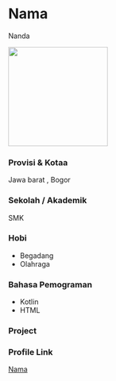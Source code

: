 # Nama
Nanda

<img src="https://img2.pngdownload.id/20180623/iqh/kisspng-computer-icons-avatar-social-media-blog-font-aweso-avatar-icon-5b2e99c40ce333.6524068515297806760528.jpg" width="200" height="200" align="center"/>

### Provisi & Kotaa

Jawa barat , Bogor

### Sekolah / Akademik
SMK

### Hobi

- Begadang
- Olahraga


### Bahasa Pemograman 

- Kotlin
- HTML

### Project



### Profile Link

[Nama](https://github.com/Anandadwimirza)
